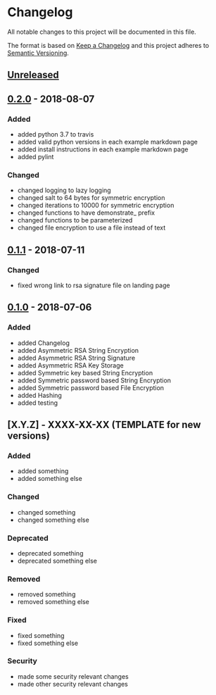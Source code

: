 # Changelog

All notable changes to this project will be documented in this file.

The format is based on [Keep a Changelog](http://keepachangelog.com/en/1.0.0/)
and this project adheres to [Semantic Versioning](http://semver.org/spec/v2.0.0.html).

## [Unreleased]

## [0.2.0] - 2018-08-07

### Added 

- added python 3.7 to travis
- added valid python versions in each example markdown page
- added install instructions in each example markdown page
- added pylint

### Changed

- changed logging to lazy logging
- changed salt to 64 bytes for symmetric encryption
- changed iterations to 10000 for symmetric encryption
- changed functions to have demonstrate_ prefix
- changed functions to be parameterized
- changed file encryption to use a file instead of text

## [0.1.1] - 2018-07-11

### Changed

- fixed wrong link to rsa signature file on landing page

## [0.1.0] - 2018-07-06

### Added

- added Changelog
- added Asymmetric RSA String Encryption
- added Asymmetric RSA String Signature
- added Asymmetric RSA Key Storage
- added Symmetric key based String Encryption
- added Symmetric password based String Encryption
- added Symmetric password based File Encryption
- added Hashing
- added testing

## [X.Y.Z] - XXXX-XX-XX (TEMPLATE for new versions)

### Added

- added something
- added something else

### Changed

- changed something
- changed something else

### Deprecated

- deprecated something
- deprecated something else

### Removed

- removed something
- removed something else

### Fixed

- fixed something
- fixed something else

### Security

- made some security relevant changes
- made other security relevant changes

[Unreleased]: https://github.com/cryptoexamples/python-cryptography-cryptoexamples/compare/v0.2.0...HEAD
[0.2.0]: https://github.com/cryptoexamples/java-crypto-examples/releases/tag/v0.2.0
[0.1.1]: https://github.com/cryptoexamples/java-crypto-examples/releases/tag/v0.1.1
[0.1.0]: https://github.com/cryptoexamples/java-crypto-examples/releases/tag/v0.1.0
